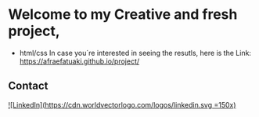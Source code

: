 
# Welcome to my Creative and fresh project,
- html/css
In case you´re interested in seeing the resutls, here is the Link: https://afraefatuaki.github.io/project/

  


## Contact

[![LinkedIn](https://cdn.worldvectorlogo.com/logos/linkedin.svg =150x)
](https://www.linkedin.com/in/afraelfa)

